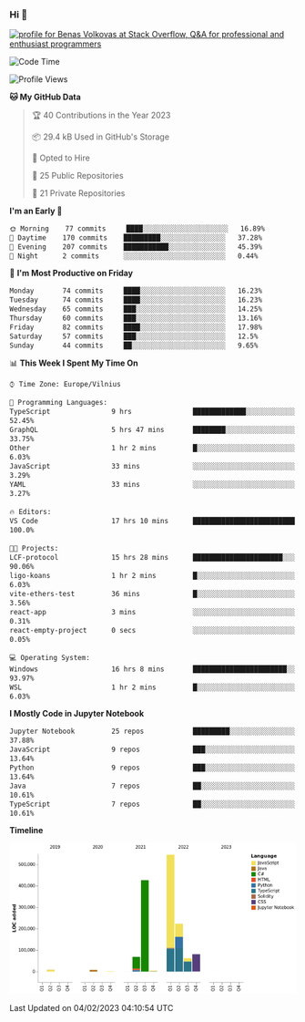 ### Hi 👋
<a href="https://stackoverflow.com/users/14954249/benas-volkovas"><img src="https://stackoverflow.com/users/flair/14954249.png?theme=dark" width="208" height="58" alt="profile for Benas Volkovas at Stack Overflow, Q&amp;A for professional and enthusiast programmers" title="profile for Benas Volkovas at Stack Overflow, Q&amp;A for professional and enthusiast programmers"></a>

<!--START_SECTION:waka-->
![Code Time](http://img.shields.io/badge/Code%20Time-1%2C240%20hrs%2020%20mins-blue)

![Profile Views](http://img.shields.io/badge/Profile%20Views-0-blue)

**🐱 My GitHub Data** 

> 🏆 40 Contributions in the Year 2023
 > 
> 📦 29.4 kB Used in GitHub's Storage 
 > 
> 💼 Opted to Hire
 > 
> 📜 25 Public Repositories 
 > 
> 🔑 21 Private Repositories  
 > 
**I'm an Early 🐤** 

```text
🌞 Morning    77 commits     ████░░░░░░░░░░░░░░░░░░░░░   16.89% 
🌆 Daytime    170 commits    █████████░░░░░░░░░░░░░░░░   37.28% 
🌃 Evening    207 commits    ███████████░░░░░░░░░░░░░░   45.39% 
🌙 Night      2 commits      ░░░░░░░░░░░░░░░░░░░░░░░░░   0.44%

```
📅 **I'm Most Productive on Friday** 

```text
Monday       74 commits     ████░░░░░░░░░░░░░░░░░░░░░   16.23% 
Tuesday      74 commits     ████░░░░░░░░░░░░░░░░░░░░░   16.23% 
Wednesday    65 commits     ███░░░░░░░░░░░░░░░░░░░░░░   14.25% 
Thursday     60 commits     ███░░░░░░░░░░░░░░░░░░░░░░   13.16% 
Friday       82 commits     ████░░░░░░░░░░░░░░░░░░░░░   17.98% 
Saturday     57 commits     ███░░░░░░░░░░░░░░░░░░░░░░   12.5% 
Sunday       44 commits     ██░░░░░░░░░░░░░░░░░░░░░░░   9.65%

```


📊 **This Week I Spent My Time On** 

```text
⌚︎ Time Zone: Europe/Vilnius

💬 Programming Languages: 
TypeScript               9 hrs               █████████████░░░░░░░░░░░░   52.45% 
GraphQL                  5 hrs 47 mins       ████████░░░░░░░░░░░░░░░░░   33.75% 
Other                    1 hr 2 mins         █░░░░░░░░░░░░░░░░░░░░░░░░   6.03% 
JavaScript               33 mins             ░░░░░░░░░░░░░░░░░░░░░░░░░   3.29% 
YAML                     33 mins             ░░░░░░░░░░░░░░░░░░░░░░░░░   3.27%

🔥 Editors: 
VS Code                  17 hrs 10 mins      █████████████████████████   100.0%

🐱‍💻 Projects: 
LCF-protocol             15 hrs 28 mins      ██████████████████████░░░   90.06% 
ligo-koans               1 hr 2 mins         █░░░░░░░░░░░░░░░░░░░░░░░░   6.03% 
vite-ethers-test         36 mins             █░░░░░░░░░░░░░░░░░░░░░░░░   3.56% 
react-app                3 mins              ░░░░░░░░░░░░░░░░░░░░░░░░░   0.31% 
react-empty-project      0 secs              ░░░░░░░░░░░░░░░░░░░░░░░░░   0.05%

💻 Operating System: 
Windows                  16 hrs 8 mins       ███████████████████████░░   93.97% 
WSL                      1 hr 2 mins         █░░░░░░░░░░░░░░░░░░░░░░░░   6.03%

```

**I Mostly Code in Jupyter Notebook** 

```text
Jupyter Notebook         25 repos            █████████░░░░░░░░░░░░░░░░   37.88% 
JavaScript               9 repos             ███░░░░░░░░░░░░░░░░░░░░░░   13.64% 
Python                   9 repos             ███░░░░░░░░░░░░░░░░░░░░░░   13.64% 
Java                     7 repos             ██░░░░░░░░░░░░░░░░░░░░░░░   10.61% 
TypeScript               7 repos             ██░░░░░░░░░░░░░░░░░░░░░░░   10.61%

```


**Timeline**

![Chart not found](https://raw.githubusercontent.com/BenasVolkovas/BenasVolkovas/main/charts/bar_graph.png) 


 Last Updated on 04/02/2023 04:10:54 UTC
<!--END_SECTION:waka-->
